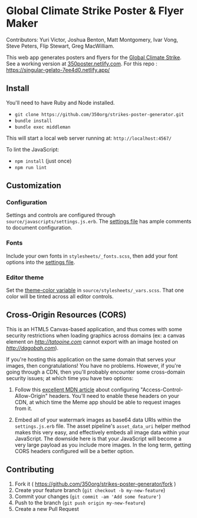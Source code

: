 # Global Climate Strike Poster & Flyer Maker

Contributors: Yuri Victor, Joshua Benton, Matt Montgomery, Ivar Vong, Steve Peters, Flip Stewart, Greg MacWilliam.

This web app generates posters and flyers for the [Global Climate Strike](https://globalclimatestrike.net/). See a working version at [350poster.netlify.com](https://350poster.netlify.com/). For this repo : https://singular-gelato-7ee4d0.netlify.app/

## Install

You'll need to have Ruby and Node installed.

* `git clone https://github.com/350org/strikes-poster-generator.git`
* `bundle install`
* `bundle exec middleman`

This will start a local web server running at: `http://localhost:4567/`

To lint the JavaScript:

* `npm install` (just once)
* `npm run lint`

## Customization

### Configuration

Settings and controls are configured through `source/javascripts/settings.js.erb`. The [settings file](https://github.com/350org/strikes-poster-generator/blob/master/source/javascripts/settings.js.erb) has ample comments to document configuration.

### Fonts

Include your own fonts in `stylesheets/_fonts.scss`, then add your font options into the [settings file](https://github.com/350org/strikes-poster-generator/blob/master/source/javascripts/settings.js.erb#L11).

### Editor theme

Set the [theme-color variable](https://github.com/350org/strikes-poster-generator/blob/master/source/stylesheets/_vars.scss#L3) in `source/stylesheets/_vars.scss`. That one color will be tinted across all editor controls.

## Cross-Origin Resources (CORS)

This is an HTML5 Canvas-based application, and thus comes with some security restrictions when loading graphics across domains (ex: a canvas element on *http://tatooine.com* cannot export with an image hosted on *http://dagobah.com*).

If you're hosting this application on the same domain that serves your images, then congratulations! You have no problems. However, if you're going through a CDN, then you'll probably encounter some cross-domain security issues; at which time you have two options:

1. Follow this [excellent MDN article](https://developer.mozilla.org/en-US/docs/Web/HTML/CORS_enabled_image) about configuring "Access-Control-Allow-Origin" headers. You'll need to enable these headers on your CDN, at which time the Meme app should be able to request images from it.

2. Embed all of your watermark images as base64 data URIs within the `settings.js.erb` file. The asset pipeline's `asset_data_uri` helper method makes this very easy, and effectively embeds all image data within your JavaScript. The downside here is that your JavaScript will become a very large payload as you include more images. In the long term, getting CORS headers configured will be a better option.

## Contributing

1. Fork it ( https://github.com/350org/strikes-poster-generator/fork )
2. Create your feature branch (`git checkout -b my-new-feature`)
3. Commit your changes (`git commit -am 'Add some feature'`)
4. Push to the branch (`git push origin my-new-feature`)
5. Create a new Pull Request
